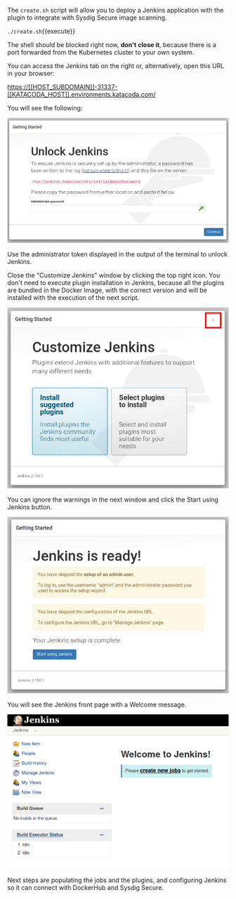 The `create.sh` script will allow you to deploy a Jenkins application with the plugin to integrate with Sysdig Secure image scanning.

`./create.sh`{{execute}}

The shell should be blocked right now, **don't close it**, because there is a port forwarded from the Kubernetes cluster to your own system.

You can access the Jenkins tab on the right or, alternatively, open this URL in your browser:

<https://[[HOST_SUBDOMAIN]]-31337-[[KATACODA_HOST]].environments.katacoda.com/>

You will see the following:

![Scenario](assets/image03.png)

Use the administrator token displayed in the output of the terminal to unlock Jenkins.

Close the "Customize Jenkins" window by clicking the top right icon.
You don't need to execute plugin installation in Jenkins, because all the plugins are bundled in the Docker Image, with the correct version and will be installed with the execution of the next script.

![Customize Jenkins window](assets/image04.png)

You can ignore the warnings in the next window and click the Start using Jenkins button.

![Jenkins is ready window](assets/image05.png)

You will see the Jenkins front page with a Welcome message.

![Welcome to Jenkins window](assets/image06.png)

Next steps are populating the jobs and the plugins, and configuring Jenkins so it can connect with DockerHub and Sysdig Secure.

